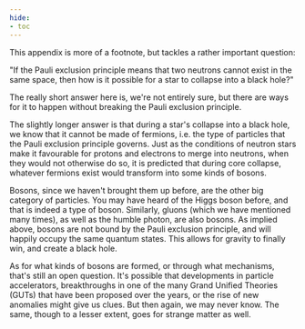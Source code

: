 ```yaml
---
hide:
- toc
---
```


This appendix is more of a footnote, but tackles a rather important question:

"If the Pauli exclusion principle means that two neutrons cannot exist in the same space, then how is it possible for a star to collapse into a black hole?"

The really short answer here is, we're not entirely sure, but there are ways for it to happen without breaking the Pauli exclusion principle.

The slightly longer answer is that during a star's collapse into a black hole, we know that it cannot be made of fermions, i.e. the type of particles that the Pauli exclusion principle governs. Just as the conditions of neutron stars make it favourable for protons and electrons to merge into neutrons, when they would not otherwise do so, it is predicted that during core collapse, whatever fermions exist would transform into some kinds of bosons.

Bosons, since we haven't brought them up before, are the other big category of particles. You may have heard of the Higgs boson before, and that is indeed a type of boson. Similarly, gluons (which we have mentioned many times), as well as the humble photon, are also bosons. As implied above, bosons are not bound by the Pauli exclusion principle, and will happily occupy the same quantum states. This allows for gravity to finally win, and create a black hole.

As for what kinds of bosons are formed, or through what mechanisms, that's still an open question. It's possible that developments in particle accelerators, breakthroughs in one of the many Grand Unified Theories (GUTs) that have been proposed over the years, or the rise of new anomalies might give us clues. But then again, we may never know. The same, though to a lesser extent, goes for strange matter as well.

